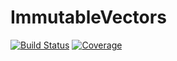 # ImmutableVectors

[![Build Status](https://github.com/favba/ImmutableVectors.jl/actions/workflows/CI.yml/badge.svg?branch=main)](https://github.com/favba/ImmutableVectors.jl/actions/workflows/CI.yml?query=branch%3Amain)
[![Coverage](https://codecov.io/gh/favba/ImmutableVectors.jl/branch/main/graph/badge.svg)](https://codecov.io/gh/favba/ImmutableVectors.jl)
